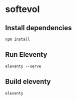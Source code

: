# softevol

## Install dependencies
    npm install

## Run Eleventy
    eleventy --serve

## Build eleventy
    eleventy